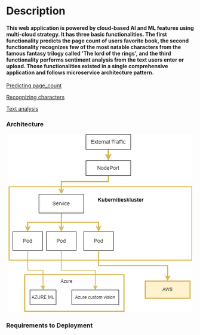  # Description
#### This web application is powered by cloud-based AI and ML features using multi-cloud strategy. It has three basic functionalities. The first functionality predicts the page count of users favorite book, the second functionality recognizes few of the most natable characters from the famous fantasy trilogy called 'The lord of the rings', and the third functionality performs sentiment analysis from the text users enter or upload. Those functionalities existed in a single comprehensive application and follows microservice architecture pattern.

[Predicting page_count](docs/README1.md) <BR>

[Recognizing characters](docs/README.md2) <BR>

[Text analysis](docs/README.md3)


### Architecture
<div align="center">
  <img src="docs/image1.png" alt="Untitled Diagram drawio">
</div>

### Requirements to Deployment
